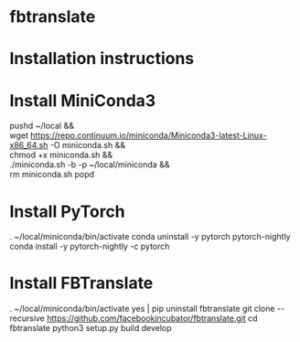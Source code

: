 # fbtranslate

# Installation instructions

# Install MiniConda3
pushd ~/local && \
wget https://repo.continuum.io/miniconda/Miniconda3-latest-Linux-x86_64.sh -O miniconda.sh && \
    chmod +x miniconda.sh && \
    ./miniconda.sh -b -p ~/local/miniconda && \
    rm miniconda.sh
popd

# Install PyTorch
. ~/local/miniconda/bin/activate
conda uninstall -y pytorch pytorch-nightly
conda install -y pytorch-nightly -c pytorch

# Install FBTranslate
. ~/local/miniconda/bin/activate
yes | pip uninstall fbtranslate
git clone --recursive https://github.com/facebookincubator/fbtranslate.git
cd fbtranslate
python3 setup.py build develop

